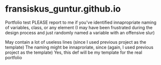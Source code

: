 # fransiskus_guntur.github.io

Portfolio test
PLEASE report to me if you've identified innapropriate naming of variables, class, or any element (I may have been frustrated during the design process and just randomly named a variable with an offensive slur)

May contain a lot of useless lines (since I used previous project as the template) The naming might be innaproriate, since (again, I used previous project as the template) Yes, this def will be my template for the real portfolio
